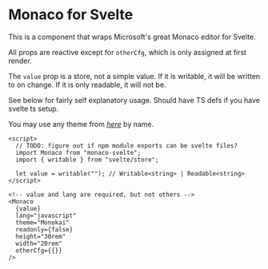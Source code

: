 # Monaco for Svelte

This is a component that wraps Microsoft's great Monaco editor for Svelte.

All props are reactive except for `otherCfg`, which is only assigned at first render.

The `value` prop is a store, not a simple value.
If it is writable, it will be written to on change.
If it is only readable, it will not be.

See below for fairly self explanatory usage. Should have TS defs if you have svelte ts setup.

You may use any theme from [*here*](https://github.com/brijeshb42/monaco-themes/tree/master/themes) by name.

```sveltehtml
<script>
  // TODO: figure out if npm module exports can be svelte files?
  import Monaco from "monaco-svelte";
  import { writable } from "svelte/store";

  let value = writable(""); // Writable<string> | Readable<string>
</script>

<!-- value and lang are required, but not others -->
<Monaco
  {value}
  lang="javascript"
  theme="Monokai"
  readonly={false}
  height="30rem"
  width="20rem"
  otherCfg={{}}
/>
```